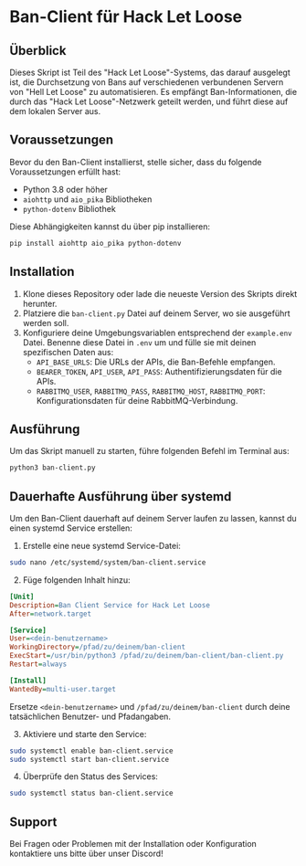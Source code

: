 # Ban-Client für Hack Let Loose

## Überblick
Dieses Skript ist Teil des "Hack Let Loose"-Systems, das darauf ausgelegt ist, die Durchsetzung von Bans auf verschiedenen verbundenen Servern von "Hell Let Loose" zu automatisieren. Es empfängt Ban-Informationen, die durch das "Hack Let Loose"-Netzwerk geteilt werden, und führt diese auf dem lokalen Server aus.

## Voraussetzungen
Bevor du den Ban-Client installierst, stelle sicher, dass du folgende Voraussetzungen erfüllt hast:
- Python 3.8 oder höher
- `aiohttp` und `aio_pika` Bibliotheken
- `python-dotenv` Bibliothek

Diese Abhängigkeiten kannst du über pip installieren:
```bash
pip install aiohttp aio_pika python-dotenv
```

## Installation
1. Klone dieses Repository oder lade die neueste Version des Skripts direkt herunter.
2. Platziere die `ban-client.py` Datei auf deinem Server, wo sie ausgeführt werden soll.
3. Konfiguriere deine Umgebungsvariablen entsprechend der `example.env` Datei. Benenne diese Datei in `.env` um und fülle sie mit deinen spezifischen Daten aus:
   - `API_BASE_URLS`: Die URLs der APIs, die Ban-Befehle empfangen.
   - `BEARER_TOKEN`, `API_USER`, `API_PASS`: Authentifizierungsdaten für die APIs.
   - `RABBITMQ_USER`, `RABBITMQ_PASS`, `RABBITMQ_HOST`, `RABBITMQ_PORT`: Konfigurationsdaten für deine RabbitMQ-Verbindung.

## Ausführung
Um das Skript manuell zu starten, führe folgenden Befehl im Terminal aus:
```bash
python3 ban-client.py
```

## Dauerhafte Ausführung über systemd
Um den Ban-Client dauerhaft auf deinem Server laufen zu lassen, kannst du einen systemd Service erstellen:

1. Erstelle eine neue systemd Service-Datei:
```bash
sudo nano /etc/systemd/system/ban-client.service
```

2. Füge folgenden Inhalt hinzu:
```ini
[Unit]
Description=Ban Client Service for Hack Let Loose
After=network.target

[Service]
User=<dein-benutzername>
WorkingDirectory=/pfad/zu/deinem/ban-client
ExecStart=/usr/bin/python3 /pfad/zu/deinem/ban-client/ban-client.py
Restart=always

[Install]
WantedBy=multi-user.target
```
Ersetze `<dein-benutzername>` und `/pfad/zu/deinem/ban-client` durch deine tatsächlichen Benutzer- und Pfadangaben.

3. Aktiviere und starte den Service:
```bash
sudo systemctl enable ban-client.service
sudo systemctl start ban-client.service
```

4. Überprüfe den Status des Services:
```bash
sudo systemctl status ban-client.service
```

## Support
Bei Fragen oder Problemen mit der Installation oder Konfiguration kontaktiere uns bitte über unser Discord!